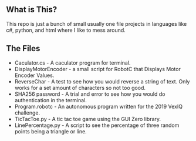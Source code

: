 ## What is This?
This repo is just a bunch of small usually one file projects in languages like c#, python, and html where I like to mess around.

## The Files

* Caculator.cs - A caculator program for terminal.
* DisplayMotorEncoder - a small script for RobotC that Displays Motor Encoder Values.
* ReverseChar - A test to see how you would reverse a string of text. Only works for a set amount of characters so not too good.
* SHA256 password - A trial and error to see how you would do authentication in the terminal.
* Program.robotc - An autonomous program written for the 2019 VexIQ challenge.
* TicTacToe.py - A tic tac toe game using the GUI Zero library.
* LinePercentage.py - A script to see the percentage of three random points being a triangle or line.
